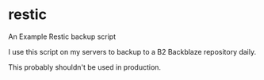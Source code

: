 # restic
An Example Restic backup script

I use this script on my servers to backup to a B2 Backblaze repository daily.

This probably shouldn't be used in production.
